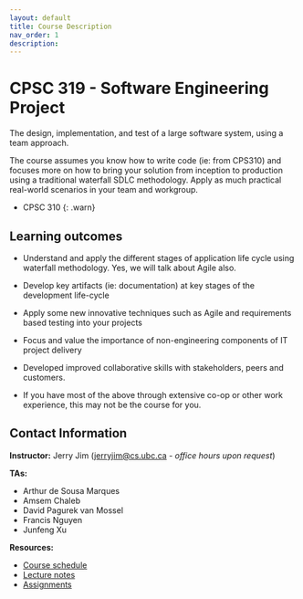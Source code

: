 ```yaml
---
layout: default
title: Course Description
nav_order: 1
description:
---
```


# CPSC 319 - Software Engineering Project

The design, implementation, and test of a large software system, using
a team approach. 

The course assumes you know how to write code (ie: from CPS310) and focuses more on how to bring your
solution from inception to production using a traditional waterfall SDLC methodology. 
Apply as much practical real-world scenarios in your team and workgroup.

- CPSC 310
{: .warn}




## Learning outcomes

* Understand and apply the different stages of application life cycle
using waterfall methodology. Yes, we will talk about Agile also.

* Develop key artifacts (ie: documentation) at key stages of the
development life-cycle

* Apply some new innovative techniques such as Agile and
requirements based testing into your projects

* Focus and value the importance of non-engineering components of
IT project delivery

* Developed improved collaborative skills with stakeholders, peers
and customers.

* If you have most of the above through extensive co-op
or other work experience, this may not be the course
for you.

## Contact Information


**Instructor:** Jerry Jim (jerryjim@cs.ubc.ca - *office hours upon request*)


**TAs:**

* Arthur de Sousa Marques
* Amsem Chaleb
* David Pagurek van Mossel
* Francis Nguyen
* Junfeng Xu

**Resources:**

* [Course schedule](./content/schedule.md)
* [Lecture notes](./content/lecture.md)
* [Assignments](./content/assingments.md)
